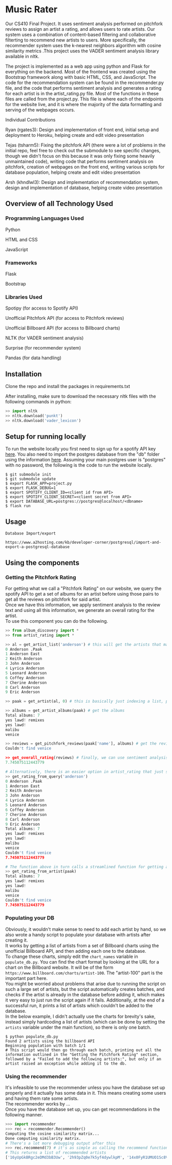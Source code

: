 Music Rater
===========

Our CS410 Final Project. It uses sentiment analysis performed on pitchfork reviews to assign an artist a rating, and allows users to rate artists. Our system uses a combination of content-based filtering and collaborative filterting to recommend new artists to users. More specifically, the recommender system uses the k-nearest neighbors algorithm with cosine similarity metrics .This project uses the VADER sentiment analysis library available in nltk.

The project is implemented as a web app using python and Flask for everything on the backend. Most of the frontend was created using the Bootstrap framework along with basic HTML, CSS, and JavaScript. The code for the recommendation system can be found in the recommender.py file, and the code that performs sentiment analysis and generates a rating for each artist is in the artist_rating.py file. Most of the functions in these files are called from the project.py. This file is where each of the endpoints for the website live, and it is where the majority of the data formatting and serving of the webpages occurs.

Individual Contributions

Ryan (rgates3): Design and implementation of front end, initial setup and deployment to Heroku, helping create and edit video presentation

Tejas (tsharm5): Fixing the pitchfork API (there were a lot of problems in the initial repo, feel free to check out the submodule to see specific changes, though we didn't focus on this because it was only fixing some heavily unmaintained code), writing code that performs sentiment analysis on pitchfork, creation of webpages on the front end, writing various scripts for database population, helping create and edit video presentation

Arsh (khndlwl3): Design and implementation of recommendation system, design and implementation of database, helping create video presentation

Overview of all Technology Used
------------
### Programming Languages Used
Python

HTML and CSS

JavaScript

### Frameworks
Flask

Bootstrap

### Libraries Used
Spotipy (for access to Spotify API)

Unofficial Pitchfork API (for access to Pitchfork reviews)

Unofficial Billboard API (for access to Billboard charts)

NLTK (for VADER sentiment analysis)

Surprise (for recommender system)

Pandas (for data handling)

Installation
------------
Clone the repo and install the packages in requirements.txt

After installing, make sure to download the necessary nltk files with the following commands in python:

```python
>> import nltk
>> nltk.download('punkt')
>> nltk.download('vader_lexicon')
```

Setup for running locally
-------------------------
To run the website locally you first need to sign up for a spotify API key [here](https://beta.developer.spotify.com/). You also need to import the postgres database from the "db" folder using the information [here](https://www.a2hosting.com/kb/developer-corner/postgresql/import-and-export-a-postgresql-database). Assuming your main postgres user is "postgres" with no password, the following is the code to run the website locally.

```shell
$ git submodule init
$ git submodule update
$ export FLASK_APP=project.py
$ export FLASK_DEBUG=1
$ export SPOTIFY_CLIENT_ID=<client id from API>
$ export SPOTIFY_CLIENT_SECRET=<client secret from API>
$ export DATABASE_URL=postgres://postgres@localhost/<dbname>
$ flask run
```

Usage
-----
```
Database Import/export

https://www.a2hosting.com/kb/developer-corner/postgresql/import-and-export-a-postgresql-database
```


Using the components
--------------------
### Getting the Pitchfork Rating
For getting what we call a "Pitchfork Rating" on our website, we query the spotify API to get a set of albums for an artist before using those pairs to get all the reviews on pitchfork for said artist.  
Once we have this information, we apply sentiment analysis to the review text and using all this information, we generate an overall rating for the artist.  
To use this component you can do the following.

```python
>> from album_discovery import *
>> from artist_rating import *

>> al = get_artist_list('anderson') # this will get the artists that match a name and print them with indices
0 Anderson .Paak
1 Anderson East
2 Keith Anderson
3 John Anderson
4 Lyrica Anderson
5 Leonard Anderson
6 Coffey Anderson
7 Cherine Anderson
8 Carl Anderson
9 Eric Anderson

>> paak = get_artist(al, 0) # this is basically just indexing a list, probably doesn't need to be its own function

>> albums = get_artist_albums(paak) # get the albums
Total albums: 7
yes lawd! remixes
yes lawd!
malibu
venice

>> reviews = get_pitchfork_reviews(paak['name'], albums) # get the reviews
Couldn't find venice

>> get_overall_rating(reviews) # finally, we can use sentiment analysis to get a rating for this artist
7.745075112443779

# Alternatively, there is an easier option in artist_rating that just selects the first artist and spits out a rating
>> get_rating_from_query('anderson')
0 Anderson .Paak
1 Anderson East
2 Keith Anderson
3 John Anderson
4 Lyrica Anderson
5 Leonard Anderson
6 Coffey Anderson
7 Cherine Anderson
8 Carl Anderson
9 Eric Anderson
Total albums: 7
yes lawd! remixes
yes lawd!
malibu
venice
Couldn't find venice
7.745075112443779

# The function above in turn calls a streamlined function for getting a rating directly from the artist object
>> get_rating_from_artist(paak)
Total albums: 7
yes lawd! remixes
yes lawd!
malibu
venice
Couldn't find venice
7.745075112443779
```

### Populating your DB
Obviously, it wouldn't make sense to need to add each artist by hand, so we also wrote a handy script to populate your database with artists after creating it.  
It works by getting a list of artists from a set of Billboard charts using the unofficial Billboard API, and then adding each one to the database.  
To change these charts, simply edit the `chart_names` variable in `populate_db.py`. You can find the chart format by looking at the URL for a chart on the Billboard website. It will be of the form `https://www.billboard.com/charts/artist-100`. The "artist-100" part is the important part here.  
You might be worried about problems that arise due to running the script on such a large set of artists, but the script automatically creates batches, and checks if the artist is already in the database before adding it, which makes it very easy to just run the script again if it fails. Additionally, at the end of a successful run, it prints a list of artists which couldn't be added to the database.  
In the below example, I didn't actually use the charts for brevity's sake, instead simply hardcoding a list of artists (which can be done by setting the `artists` variable under the main function), so there is only one batch.

```shell
$ python populate_db.py
Found 2 artists using the billboard API
Beginning population with batch 1/1
# This script would then go through each batch, printing out all the information outlined in the "Getting the Pitchfork Rating" section, followed by a "Failed to add the following artists:", but only if an artist raised an exception while adding it to the db.
```

### Using the recommender
It's infeasible to use the recommender unless you have the database set up properly and it actually has some data in it. This means creating some users and having them rate some artists.  
The recommender works by ...  
Once you have the database set up, you can get recommendations in the following manner.

```python
>>> import recommender
>>> rec = recommender.Recommender()
Computing the cosine similarity matrix...
Done computing similarity matrix.
# There's a lot more debugging output after this
>>> rec.recommend(7) # it's as simple as calling the recommend function with an argument of user id
# This returns a list of recommended artists
['16yUpGkBRgc2eDMd3bB3Uw', '2h93pZq0e7k5yf4dywlkpM', '14x0FyR1UMUO1Sc8V5TzN6', '3koiLjNrgRTNbOwViDipeA', '329iU5aUf9pGiYFbjE9xqQ', '1U1el3k54VvEUzo3ybLPlM']
```
